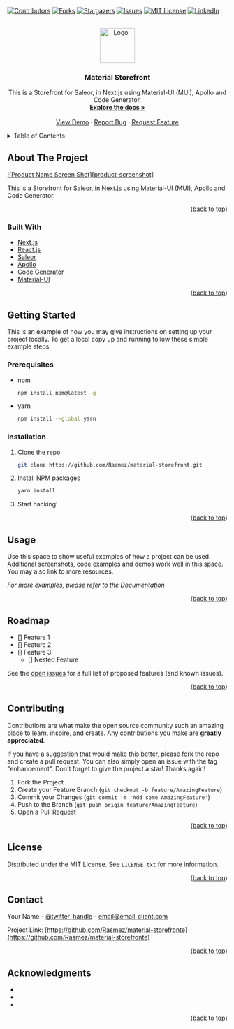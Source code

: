 <div id="top"></div>
<!--
*** Thanks for checking out the Best-README-Template. If you have a suggestion
*** that would make this better, please fork the repo and create a pull request
*** or simply open an issue with the tag "enhancement".
*** Don't forget to give the project a star!
*** Thanks again! Now go create something AMAZING! :D
-->



<!-- PROJECT SHIELDS -->
<!--
*** I'm using markdown "reference style" links for readability.
*** Reference links are enclosed in brackets [ ] instead of parentheses ( ).
*** See the bottom of this document for the declaration of the reference variables
*** for contributors-url, forks-url, etc. This is an optional, concise syntax you may use.
*** https://www.markdownguide.org/basic-syntax/#reference-style-links
-->
[![Contributors][contributors-shield]][contributors-url]
[![Forks][forks-shield]][forks-url]
[![Stargazers][stars-shield]][stars-url]
[![Issues][issues-shield]][issues-url]
[![MIT License][license-shield]][license-url]
[![LinkedIn][linkedin-shield]][linkedin-url]



<!-- PROJECT LOGO -->
<br />
<div align="center">
  <a href="https://github.com/Rasmez/material-storefronte">
    <img src="images/logo.png" alt="Logo" width="80" height="80">
  </a>

<h3 align="center">Material Storefront</h3>

  <p align="center">
    This is a Storefront for Saleor, in Next.js using Material-UI (MUI), Apollo and Code Generator.
    <br />
    <a href="https://github.com/Rasmez/material-ui/"><strong>Explore the docs »</strong></a>
    <br />
    <br />
    <a href="https://material-storefront.netlify.app">View Demo</a>
    ·
    <a href="https://github.com/Rasmez/material-storefront/issues">Report Bug</a>
    ·
    <a href="https://github.com/Rasmez/material-storefront/issues">Request Feature</a>
  </p>
</div>



<!-- TABLE OF CONTENTS -->
<details>
  <summary>Table of Contents</summary>
  <ol>
    <li>
      <a href="#about-the-project">About The Project</a>
      <ul>
        <li><a href="#built-with">Built With</a></li>
      </ul>
    </li>
    <li>
      <a href="#getting-started">Getting Started</a>
      <ul>
        <li><a href="#prerequisites">Prerequisites</a></li>
        <li><a href="#installation">Installation</a></li>
      </ul>
    </li>
    <li><a href="#usage">Usage</a></li>
    <li><a href="#roadmap">Roadmap</a></li>
    <li><a href="#contributing">Contributing</a></li>
    <li><a href="#license">License</a></li>
    <li><a href="#contact">Contact</a></li>
    <li><a href="#acknowledgments">Acknowledgments</a></li>
  </ol>
</details>



<!-- ABOUT THE PROJECT -->
## About The Project

[![Product Name Screen Shot][product-screenshot]](https://material-storefront.netlify.app)

This is a Storefront for Saleor, in Next.js using Material-UI (MUI), Apollo and Code Generator.

<p align="right">(<a href="#top">back to top</a>)</p>



### Built With

* [Next.js](https://nextjs.org/)
* [React.js](https://reactjs.org/)
* [Saleor](https://saleor.io)
* [Apollo](https://apollographql.com/)
* [Code Generator](https://www.graphql-code-generator.com/)
* [Material-UI]()
<p align="right">(<a href="#top">back to top</a>)</p>



<!-- GETTING STARTED -->
## Getting Started

This is an example of how you may give instructions on setting up your project locally.
To get a local copy up and running follow these simple example steps.

### Prerequisites

* npm
  ```sh
  npm install npm@latest -g
  ```

* yarn
    ```sh
  npm install --global yarn
    ```


### Installation

1. Clone the repo
   ```sh
   git clone https://github.com/Rasmez/material-storefront.git
   ```
3. Install NPM packages
   ```sh
   yarn install
   ```
4. Start hacking!

<p align="right">(<a href="#top">back to top</a>)</p>



<!-- USAGE EXAMPLES -->
## Usage

Use this space to show useful examples of how a project can be used. Additional screenshots, code examples and demos work well in this space. You may also link to more resources.

_For more examples, please refer to the [Documentation](https://example.com)_

<p align="right">(<a href="#top">back to top</a>)</p>



<!-- ROADMAP -->
## Roadmap

- [] Feature 1
- [] Feature 2
- [] Feature 3
    - [] Nested Feature

See the [open issues](https://github.com/Rasmez/material-storefronte/issues) for a full list of proposed features (and known issues).

<p align="right">(<a href="#top">back to top</a>)</p>



<!-- CONTRIBUTING -->
## Contributing

Contributions are what make the open source community such an amazing place to learn, inspire, and create. Any contributions you make are **greatly appreciated**.

If you have a suggestion that would make this better, please fork the repo and create a pull request. You can also simply open an issue with the tag "enhancement".
Don't forget to give the project a star! Thanks again!

1. Fork the Project
2. Create your Feature Branch (`git checkout -b feature/AmazingFeature`)
3. Commit your Changes (`git commit -m 'Add some AmazingFeature'`)
4. Push to the Branch (`git push origin feature/AmazingFeature`)
5. Open a Pull Request

<p align="right">(<a href="#top">back to top</a>)</p>



<!-- LICENSE -->
## License

Distributed under the MIT License. See `LICENSE.txt` for more information.

<p align="right">(<a href="#top">back to top</a>)</p>



<!-- CONTACT -->
## Contact

Your Name - [@twitter_handle](https://twitter.com/twitter_handle) - email@email_client.com

Project Link: [https://github.com/Rasmez/material-storefronte](https://github.com/Rasmez/material-storefronte)

<p align="right">(<a href="#top">back to top</a>)</p>



<!-- ACKNOWLEDGMENTS -->
## Acknowledgments

* []()
* []()
* []()

<p align="right">(<a href="#top">back to top</a>)</p>



<!-- MARKDOWN LINKS & IMAGES -->
<!-- https://www.markdownguide.org/basic-syntax/#reference-style-links -->
[contributors-shield]: https://img.shields.io/github/contributors/Rasmez/material-storefront.svg?style=for-the-badge
[contributors-url]: https://github.com/Rasmez/material-storefront/graphs/contributors
[forks-shield]: https://img.shields.io/github/forks/Rasmez/material-storefront.svg?style=for-the-badge
[forks-url]: https://github.com/Rasmez/material-storefront/network/members
[stars-shield]: https://img.shields.io/github/stars/Rasmez/material-storefronte.svg?style=for-the-badge
[stars-url]: https://github.com/Rasmez/material-storefronte/stargazers
[issues-shield]: https://img.shields.io/github/issues/Rasmez/material-storefronte.svg?style=for-the-badge
[issues-url]: https://github.com/Rasmez/material-storefronte/issues
[license-shield]: https://img.shields.io/github/license/Rasmez/material-storefronte.svg?style=for-the-badge
[license-url]: https://github.com/Rasmez/material-storefronte/blob/master/LICENSE.txt
[linkedin-shield]: https://img.shields.io/badge/-LinkedIn-black.svg?style=for-the-badge&logo=linkedin&colorB=555
[linkedin-url]: https://linkedin.com/in/linkedin_username
<!-- [product-screenshot]: images/screenshot.png -->
